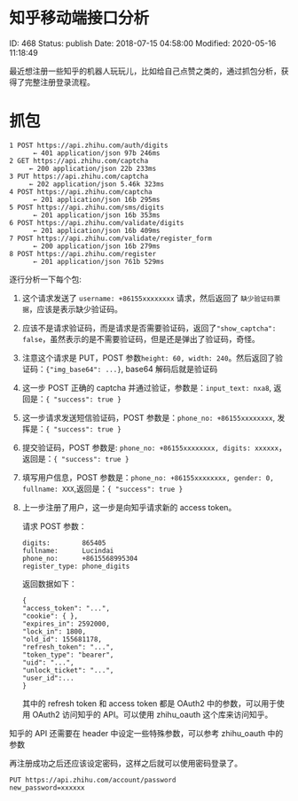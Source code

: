 # 知乎移动端接口分析


ID: 468
Status: publish
Date: 2018-07-15 04:58:00
Modified: 2020-05-16 11:18:49


最近想注册一些知乎的机器人玩玩儿，比如给自己点赞之类的，通过抓包分析，获得了完整注册登录流程。

# 抓包

```
1 POST https://api.zhihu.com/auth/digits
      ← 401 application/json 97b 246ms
2 GET https://api.zhihu.com/captcha
     ← 200 application/json 22b 233ms
3 PUT https://api.zhihu.com/captcha
     ← 202 application/json 5.46k 323ms
4 POST https://api.zhihu.com/captcha
      ← 201 application/json 16b 295ms
5 POST https://api.zhihu.com/sms/digits
      ← 201 application/json 16b 353ms
6 POST https://api.zhihu.com/validate/digits
      ← 201 application/json 16b 409ms
7 POST https://api.zhihu.com/validate/register_form
      ← 200 application/json 16b 279ms
8 POST https://api.zhihu.com/register
      ← 201 application/json 761b 529ms
```

逐行分析一下每个包:

1. 这个请求发送了 `username: +86155xxxxxxxx` 请求，然后返回了 `缺少验证码票据`，应该是表示缺少验证码。
2. 应该不是请求验证码，而是请求是否需要验证码，返回了`"show_captcha": false`，虽然表示的是不需要验证码，但是还是弹出了验证码，奇怪。
3. 注意这个请求是 PUT，POST 参数`height: 60, width: 240`。然后返回了验证码：`{"img_base64": ...}`, base64 解码后就是验证码
4. 这一步 POST 正确的 captcha 并通过验证，参数是：`input_text: nxa8`, 返回是：`{ "success": true }`
5. 这一步请求发送短信验证码，POST 参数是：`phone_no: +86155xxxxxxxx`, 发挥是：`{ "success": true }`
6. 提交验证码，POST 参数是: `phone_no: +86155xxxxxxxx, digits: xxxxxx`， 返回是：`{ "success": true }`
7. 填写用户信息，POST 参数是：`phone_no: +86155xxxxxxxx, gender: 0, fullname: XXX`,返回是：`{ "success": true }`
8. 上一步注册了用户，这一步是向知乎请求新的 access token。

    请求 POST 参数：
    ```
    digits:        865405
    fullname:      Lucindai
    phone_no:      +8615568995304
    register_type: phone_digits
    ```

    返回数据如下：
    ```
    {
    "access_token": "...",
    "cookie": { },
    "expires_in": 2592000,
    "lock_in": 1800,
    "old_id": 155681178,
    "refresh_token": "...",
    "token_type": "bearer",
    "uid": "...",
    "unlock_ticket": "...",
    "user_id":...
    }
    ```

    其中的 refresh token 和 access token 都是 OAuth2 中的参数，可以用于使用 OAuth2 访问知乎的 API。可以使用 zhihu_oauth 这个库来访问知乎。

知乎的 API 还需要在 header 中设定一些特殊参数，可以参考 zhihu_oauth 中的参数

再注册成功之后还应该设定密码，这样之后就可以使用密码登录了。

```
PUT https://api.zhihu.com/account/password
new_password=xxxxxx
```